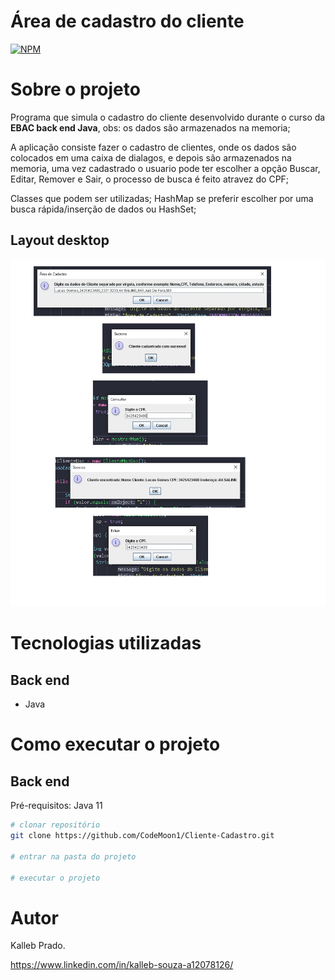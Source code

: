 # Área de cadastro do cliente 
[![NPM](https://img.shields.io/npm/l/react)](https://github.com/CodeMoon1/Cliente-Cadastro/blob/main/LICENSE) 

# Sobre o projeto

Programa que simula o cadastro do cliente desenvolvido durante o curso da **EBAC back end Java**, obs: os dados são armazenados na memoria;

A aplicação consiste fazer o cadastro de clientes, onde os dados são colocados em uma caixa de dialagos, e depois são armazenados na memoria, uma vez cadastrado o usuario pode ter escolher a opção Buscar, Editar, Remover e Sair, o processo de busca é feito atravez do CPF; 

Classes que podem ser utilizadas;
HashMap se preferir escolher por uma busca rápida/inserção de dados ou HashSet;

## Layout desktop
![Desktop 1](https://github.com/CodeMoon1/Cliente-Cadastro/blob/main/Assets/GUI.png) 


# Tecnologias utilizadas
## Back end
- Java

# Como executar o projeto

## Back end
Pré-requisitos: Java 11

```bash
# clonar repositório
git clone https://github.com/CodeMoon1/Cliente-Cadastro.git

# entrar na pasta do projeto

# executar o projeto
```

# Autor

Kalleb Prado.

https://www.linkedin.com/in/kalleb-souza-a12078126/

